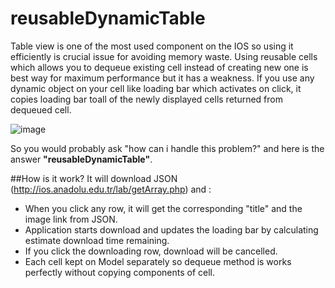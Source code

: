 reusableDynamicTable
====================

Table view is one of the most used component on the IOS so using it efficiently is crucial issue for avoiding memory waste. Using reusable cells which allows you to dequeue existing cell instead of creating new one is best way for maximum performance but it has a weakness. If you use any dynamic object on your cell like loading bar which activates on click, it copies loading bar toall of the newly displayed cells returned from dequeued cell.

![image](https://raw.githubusercontent.com/mmciftci/reusableDynamicTable/master/images/tableView.gif)


So you would probably ask "how can i handle this problem?" and here is the answer **"reusableDynamicTable"**.


##How is it work?
It will download JSON (http://ios.anadolu.edu.tr/lab/getArray.php) and :

* When you click any row, it will get the corresponding "title" and the image link from JSON.
* Application starts download and updates the loading bar by calculating estimate download time remaining.
* If you click the downloading row, download will be cancelled.
* Each cell kept on Model separately so dequeue method is works perfectly without copying components of cell.

